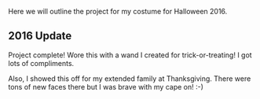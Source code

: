 Here we will outline the project for my costume for Halloween 2016.

## 2016 Update
Project complete! Wore this with a wand I created for trick-or-treating! I got lots of compliments.

Also, I showed this off for my extended family at Thanksgiving. There were tons of new faces there but I was brave with my cape on! :-)
